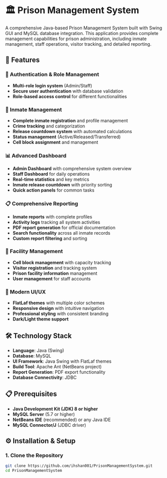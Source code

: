 # 🏛️ Prison Management System

A comprehensive Java-based Prison Management System built with Swing GUI and MySQL database integration. This application provides complete management capabilities for prison administration, including inmate management, staff operations, visitor tracking, and detailed reporting.

## 🚀 Features

### 🔐 Authentication & Role Management
- **Multi-role login system** (Admin/Staff)
- **Secure user authentication** with database validation
- **Role-based access control** for different functionalities

### 👥 Inmate Management
- **Complete inmate registration** and profile management
- **Crime tracking** and categorization
- **Release countdown system** with automated calculations
- **Status management** (Active/Released/Transferred)
- **Cell block assignment** and management

### 📊 Advanced Dashboard
- **Admin Dashboard** with comprehensive system overview
- **Staff Dashboard** for daily operations
- **Real-time statistics** and key metrics
- **Inmate release countdown** with priority sorting
- **Quick action panels** for common tasks

### 📋 Comprehensive Reporting
- **Inmate reports** with complete profiles
- **Activity logs** tracking all system activities
- **PDF report generation** for official documentation
- **Search functionality** across all inmate records
- **Custom report filtering** and sorting

### 🏢 Facility Management
- **Cell block management** with capacity tracking
- **Visitor registration** and tracking system
- **Prison facility information** management
- **User management** for staff accounts

### 🎨 Modern UI/UX
- **FlatLaf themes** with multiple color schemes
- **Responsive design** with intuitive navigation
- **Professional styling** with consistent branding
- **Dark/Light theme support**

## 🛠️ Technology Stack

- **Language**: Java (Swing)
- **Database**: MySQL
- **UI Framework**: Java Swing with FlatLaf themes
- **Build Tool**: Apache Ant (NetBeans project)
- **Report Generation**: PDF export functionality
- **Database Connectivity**: JDBC

## 📋 Prerequisites

- **Java Development Kit (JDK) 8 or higher**
- **MySQL Server** (5.7 or higher)
- **NetBeans IDE** (recommended) or any Java IDE
- **MySQL Connector/J** (JDBC driver)

## ⚙️ Installation & Setup

### 1. Clone the Repository
```bash
git clone https://github.com/ihshan001/PrisonManagementSystem.git
cd PrisonManagementSystem
